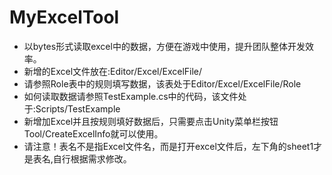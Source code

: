 # MyExcelTool
- 以bytes形式读取excel中的数据，方便在游戏中使用，提升团队整体开发效率。
- 新增的Excel文件放在:Editor/Excel/ExcelFile/
- 请参照Role表中的规则填写数据，该表处于Editor/Excel/ExcelFile/Role
- 如何读取数据请参照TestExample.cs中的代码，该文件处于:Scripts/TestExample
- 新增加Excel并且按规则填好数据后，只需要点击Unity菜单栏按钮Tool/CreateExcelInfo就可以使用。
- 请注意！表名不是指Excel文件名，而是打开excel文件后，左下角的sheet1才是表名,自行根据需求修改。
